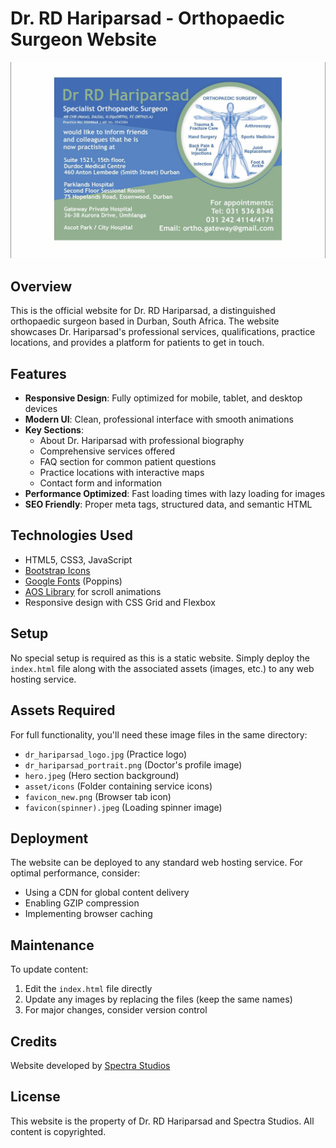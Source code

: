 # Dr. RD Hariparsad - Orthopaedic Surgeon Website

![Website Preview](dr_hariparsad_logo.jpg)

## Overview
This is the official website for Dr. RD Hariparsad, a distinguished orthopaedic surgeon based in Durban, South Africa. The website showcases Dr. Hariparsad's professional services, qualifications, practice locations, and provides a platform for patients to get in touch.

## Features
- **Responsive Design**: Fully optimized for mobile, tablet, and desktop devices
- **Modern UI**: Clean, professional interface with smooth animations
- **Key Sections**:
  - About Dr. Hariparsad with professional biography
  - Comprehensive services offered
  - FAQ section for common patient questions
  - Practice locations with interactive maps
  - Contact form and information
- **Performance Optimized**: Fast loading times with lazy loading for images
- **SEO Friendly**: Proper meta tags, structured data, and semantic HTML

## Technologies Used
- HTML5, CSS3, JavaScript
- [Bootstrap Icons](https://icons.getbootstrap.com/)
- [Google Fonts](https://fonts.google.com/) (Poppins)
- [AOS Library](https://michalsnik.github.io/aos/) for scroll animations
- Responsive design with CSS Grid and Flexbox

## Setup
No special setup is required as this is a static website. Simply deploy the `index.html` file along with the associated assets (images, etc.) to any web hosting service.

## Assets Required
For full functionality, you'll need these image files in the same directory:
- `dr_hariparsad_logo.jpg` (Practice logo)
- `dr_hariparsad_portrait.png` (Doctor's profile image)
- `hero.jpeg` (Hero section background)
- `asset/icons` (Folder containing service icons)
- `favicon_new.png` (Browser tab icon)
- `favicon(spinner).jpeg` (Loading spinner image)
  
## Deployment
The website can be deployed to any standard web hosting service. For optimal performance, consider:
- Using a CDN for global content delivery
- Enabling GZIP compression
- Implementing browser caching

## Maintenance
To update content:
1. Edit the `index.html` file directly
2. Update any images by replacing the files (keep the same names)
3. For major changes, consider version control

## Credits
Website developed by [Spectra Studios](https://spectrastudios.co.za)

## License
This website is the property of Dr. RD Hariparsad and Spectra Studios. All content is copyrighted.
